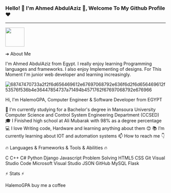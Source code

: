 ### Hello! 👋 I'm Ahmed AbdulAziz 👋, Welcome To My Github Profile ♥
---------------------------------------------------------------------
<img src="https://user-images.githubusercontent.com/45937473/187419128-e4628d24-ac10-4473-b923-c02c8f9ebe2f.gif" width=60 height55>

➔ About Me

I'm Ahmed AbdulAziz from Egypt.
I really enjoy learning Programming languages and frameworks.
I also enjoy Implementing of designs.
For This Moment I'm junior web developer and learning increasingly.



![68747470733a2f2f6d656469612e67697068792e636f6d2f6d656469612f53576f536b4e36447854737a71494b4571762f67697068792e676966](https://user-images.githubusercontent.com/45937473/186777755-c5bb49e4-c023-4cec-b3ce-73d3547b1f12.gif)




Hi, I'm HalemoGPA, Computer Engineer & Software Developer from EGYPT

🔬 I'm currently studying for a Bachelor's degree in Mansoura University Computer Science and Control System Engineering Department (CCSED)
🎓 I Finished high school at Ali Mubarak with 98% as a degree percentage
💻 I love Writing code, Hardware and learning anything about them 😊
📚 I’m currently learning about IOT and automation systems
📫 How to reach me 👇

      

🔥 Languages & Frameworks & Tools & Abilities 🔥

C C++ C# Python Django Javascript Problem Solving HTML5 CSS Git Visual Studio Code Microsoft Visual Studio JSON GitHub MySQL Flask

⚡ Stats ⚡



HalemoGPA buy me a coffee

